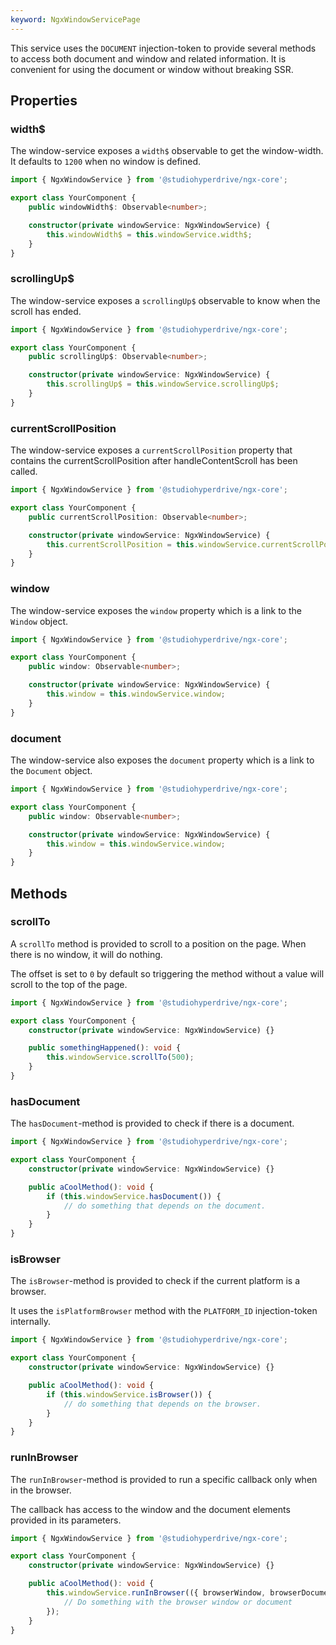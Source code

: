 ```yaml
---
keyword: NgxWindowServicePage
---
```


This service uses the `DOCUMENT` injection-token to provide several methods to access both document and window and related information.
It is convenient for using the document or window without breaking SSR.

## Properties

### width$

The window-service exposes a `width$` observable to get the window-width. It defaults to `1200` when no window is defined.

```typescript
import { NgxWindowService } from '@studiohyperdrive/ngx-core';

export class YourComponent {
	public windowWidth$: Observable<number>;

	constructor(private windowService: NgxWindowService) {
		this.windowWidth$ = this.windowService.width$;
	}
}
```

### scrollingUp$

The window-service exposes a `scrollingUp$` observable to know when the scroll has ended.

```typescript
import { NgxWindowService } from '@studiohyperdrive/ngx-core';

export class YourComponent {
	public scrollingUp$: Observable<number>;

	constructor(private windowService: NgxWindowService) {
		this.scrollingUp$ = this.windowService.scrollingUp$;
	}
}
```

### currentScrollPosition

The window-service exposes a `currentScrollPosition` property that contains the currentScrollPosition after handleContentScroll has been called.

```typescript
import { NgxWindowService } from '@studiohyperdrive/ngx-core';

export class YourComponent {
	public currentScrollPosition: Observable<number>;

	constructor(private windowService: NgxWindowService) {
		this.currentScrollPosition = this.windowService.currentScrollPosition;
	}
}
```

### window

The window-service exposes the `window` property which is a link to the `Window` object.

```typescript
import { NgxWindowService } from '@studiohyperdrive/ngx-core';

export class YourComponent {
	public window: Observable<number>;

	constructor(private windowService: NgxWindowService) {
		this.window = this.windowService.window;
	}
}
```

### document

The window-service also exposes the `document` property which is a link to the `Document` object.

```typescript
import { NgxWindowService } from '@studiohyperdrive/ngx-core';

export class YourComponent {
	public window: Observable<number>;

	constructor(private windowService: NgxWindowService) {
		this.window = this.windowService.window;
	}
}
```

## Methods

### scrollTo

A `scrollTo` method is provided to scroll to a position on the page. When there is no window, it will do nothing.

The offset is set to `0` by default so triggering the method without a value will scroll to the top of the page.

```typescript
import { NgxWindowService } from '@studiohyperdrive/ngx-core';

export class YourComponent {
	constructor(private windowService: NgxWindowService) {}

	public somethingHappened(): void {
		this.windowService.scrollTo(500);
	}
}
```

### hasDocument

The `hasDocument`-method is provided to check if there is a document.

```typescript
import { NgxWindowService } from '@studiohyperdrive/ngx-core';

export class YourComponent {
	constructor(private windowService: NgxWindowService) {}

	public aCoolMethod(): void {
		if (this.windowService.hasDocument()) {
			// do something that depends on the document.
		}
	}
}
```

### isBrowser

The `isBrowser`-method is provided to check if the current platform is a browser.

It uses the `isPlatformBrowser` method with the `PLATFORM_ID` injection-token internally.

```typescript
import { NgxWindowService } from '@studiohyperdrive/ngx-core';

export class YourComponent {
	constructor(private windowService: NgxWindowService) {}

	public aCoolMethod(): void {
		if (this.windowService.isBrowser()) {
			// do something that depends on the browser.
		}
	}
}
```

### runInBrowser

The `runInBrowser`-method is provided to run a specific callback only when in the browser.

The callback has access to the window and the document elements provided in its parameters.

```typescript
import { NgxWindowService } from '@studiohyperdrive/ngx-core';

export class YourComponent {
	constructor(private windowService: NgxWindowService) {}

	public aCoolMethod(): void {
		this.windowService.runInBrowser(({ browserWindow, browserDocument }) => {
			// Do something with the browser window or document
		});
	}
}
```
